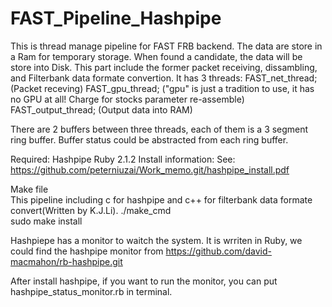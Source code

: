 # FAST_Pipeline_Hashpipe
This is thread manage pipeline for FAST FRB backend. 
The data are store in a Ram for temporary storage. When found a candidate, the data will be store into Disk.
This part include the former packet receiving, dissambling, and Filterbank data formate convertion. It has 3 threads:
  FAST_net_thread; (Packet receving)
  FAST_gpu_thread; ("gpu" is just a tradition to use, it has no GPU at all! Charge for stocks parameter re-assemble)
  FAST_output_thread; (Output data into RAM)
 
There are 2 buffers between three threads, each of them is a 3 segment ring buffer. Buffer status could be abstracted from each ring buffer.

Required:
  Hashpipe
  Ruby 2.1.2
  Install information: See: https://github.com/peterniuzai/Work_memo.git/hashpipe_install.pdf

Make file  
  This pipeline including c for hashpipe and c++ for filterbank data formate convert(Written by K.J.Li).
  ./make_cmd  
  sudo make install
  
Hashpiepe has a monitor to waitch the system. 
  It is wrriten in Ruby, we could find the hashpipe monitor from 
  https://github.com/david-macmahon/rb-hashpipe.git
  
  After install hashpipe, if you want to run the monitor, you can put hashpipe_status_monitor.rb in terminal.
  

